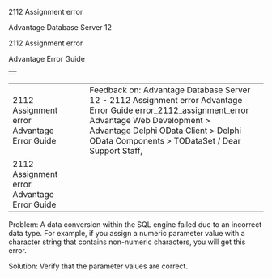 2112 Assignment error




Advantage Database Server 12  

2112 Assignment error

Advantage Error Guide

|  |
| --- |
|  |

|  |  |  |  |  |
| --- | --- | --- | --- | --- |
| 2112 Assignment error  Advantage Error Guide |  |  | Feedback on: Advantage Database Server 12 - 2112 Assignment error Advantage Error Guide error\_2112\_assignment\_error Advantage Web Development > Advantage Delphi OData Client > Delphi OData Components > TODataSet / Dear Support Staff, |  |
| 2112 Assignment error  Advantage Error Guide |  |  |  |  |

Problem: A data conversion within the SQL engine failed due to an incorrect data type. For example, if you assign a numeric parameter value with a character string that contains non-numeric characters, you will get this error.

Solution: Verify that the parameter values are correct.